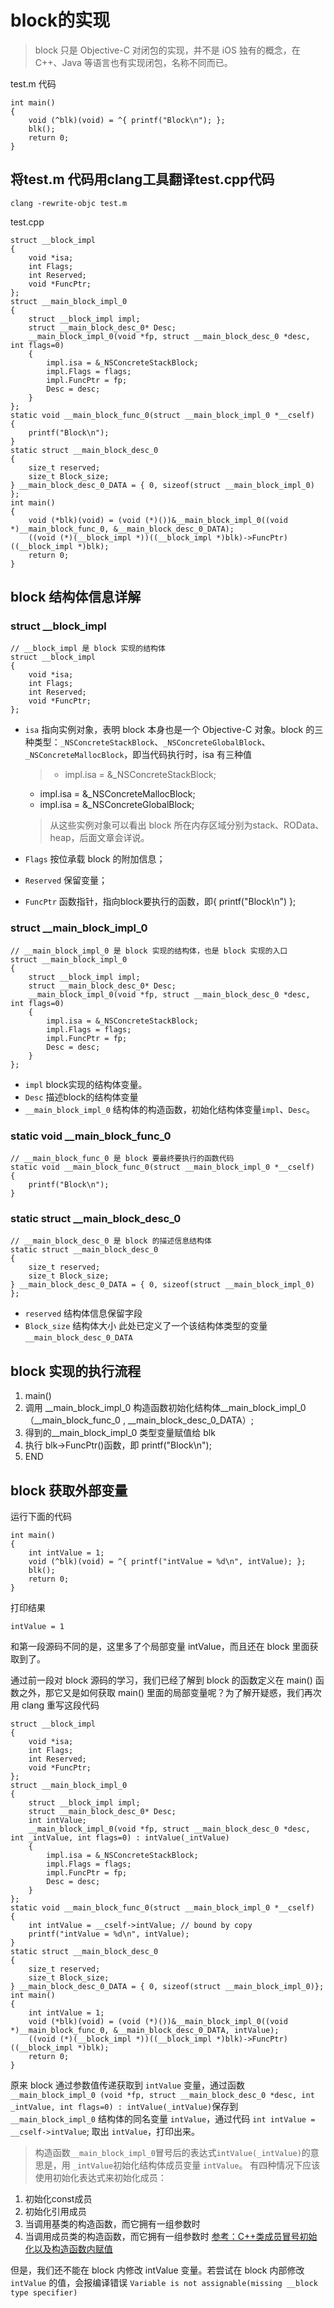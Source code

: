 # block的实现
>block 只是 Objective-C 对闭包的实现，并不是 iOS 独有的概念，在 C++、Java 等语言也有实现闭包，名称不同而已。

test.m 代码
```
int main()
{
    void (^blk)(void) = ^{ printf("Block\n"); };
    blk();
    return 0;
}
```

## 将test.m 代码用clang工具翻译test.cpp代码

```
clang -rewrite-objc test.m
```

test.cpp

```
struct __block_impl
{
    void *isa;
    int Flags;
    int Reserved;
    void *FuncPtr;
};
struct __main_block_impl_0
{
    struct __block_impl impl;
    struct __main_block_desc_0* Desc;
    __main_block_impl_0(void *fp, struct __main_block_desc_0 *desc, int flags=0)
    {
        impl.isa = &_NSConcreteStackBlock;
        impl.Flags = flags;
        impl.FuncPtr = fp;
        Desc = desc;
    }
};
static void __main_block_func_0(struct __main_block_impl_0 *__cself)
{
    printf("Block\n");
}
static struct __main_block_desc_0
{
    size_t reserved;
    size_t Block_size;
} __main_block_desc_0_DATA = { 0, sizeof(struct __main_block_impl_0) };
int main()
{
    void (*blk)(void) = (void (*)())&__main_block_impl_0((void *)__main_block_func_0, &__main_block_desc_0_DATA);
    ((void (*)(__block_impl *))((__block_impl *)blk)->FuncPtr)((__block_impl *)blk);
    return 0;
}
```

## block 结构体信息详解
### struct __block_impl

```
// __block_impl 是 block 实现的结构体
struct __block_impl
{
    void *isa;
    int Flags;
    int Reserved;
    void *FuncPtr;
};
```

* `isa`
  指向实例对象，表明 block 本身也是一个 Objective-C 对象。block 的三种类型：`_NSConcreteStackBlock`、`_NSConcreteGlobalBlock`、`_NSConcreteMallocBlock`，即当代码执行时，isa 有三种值
  >- impl.isa = &_NSConcreteStackBlock;
  - impl.isa = &_NSConcreteMallocBlock;
  - impl.isa = &_NSConcreteGlobalBlock;

  >从这些实例对象可以看出 block 所在内存区域分别为stack、ROData、heap，后面文章会详说。

* `Flags`
按位承载 block 的附加信息；
* `Reserved`
保留变量；
* `FuncPtr`
函数指针，指向block要执行的函数，即{ printf("Block\n") };

### struct __main_block_impl_0

```
// __main_block_impl_0 是 block 实现的结构体，也是 block 实现的入口
struct __main_block_impl_0
{
    struct __block_impl impl;
    struct __main_block_desc_0* Desc;
    __main_block_impl_0(void *fp, struct __main_block_desc_0 *desc, int flags=0)
    {
        impl.isa = &_NSConcreteStackBlock;
        impl.Flags = flags;
        impl.FuncPtr = fp;
        Desc = desc;
    }
};
```

* `impl`
block实现的结构体变量。
* `Desc`
描述block的结构体变量
* `__main_block_impl_0`
结构体的构造函数，初始化结构体变量`impl`、`Desc`。

### static void __main_block_func_0
```
// __main_block_func_0 是 block 要最终要执行的函数代码
static void __main_block_func_0(struct __main_block_impl_0 *__cself)
{
    printf("Block\n");
}
```

### static struct __main_block_desc_0
```
// __main_block_desc_0 是 block 的描述信息结构体
static struct __main_block_desc_0
{
    size_t reserved;
    size_t Block_size;
} __main_block_desc_0_DATA = { 0, sizeof(struct __main_block_impl_0) };
```
* `reserved`
结构体信息保留字段
* `Block_size`
结构体大小
此处已定义了一个该结构体类型的变量 `__main_block_desc_0_DATA`

## block 实现的执行流程
1. main()
2. 调用 __main_block_impl_0 构造函数初始化结构体__main_block_impl_0（__main_block_func_0 , __main_block_desc_0_DATA）;
3. 得到的__main_block_impl_0 类型变量赋值给 blk
4. 执行 blk->FuncPtr()函数，即 printf("Block\n");
5. END

## block 获取外部变量

运行下面的代码
```
int main()
{
    int intValue = 1;
    void (^blk)(void) = ^{ printf("intValue = %d\n", intValue); };
    blk();
    return 0;
}

```
打印结果
```
intValue = 1
```

和第一段源码不同的是，这里多了个局部变量 intValue，而且还在 block 里面获取到了。

通过前一段对 block 源码的学习，我们已经了解到 block 的函数定义在 main() 函数之外，那它又是如何获取 main() 里面的局部变量呢？为了解开疑惑，我们再次用 clang 重写这段代码
```
struct __block_impl
{
    void *isa;
    int Flags;
    int Reserved;
    void *FuncPtr;
};
struct __main_block_impl_0
{
    struct __block_impl impl;
    struct __main_block_desc_0* Desc;
    int intValue;
    __main_block_impl_0(void *fp, struct __main_block_desc_0 *desc, int _intValue, int flags=0) : intValue(_intValue)
    {
        impl.isa = &_NSConcreteStackBlock;
        impl.Flags = flags;
        impl.FuncPtr = fp;
        Desc = desc;
    }
};
static void __main_block_func_0(struct __main_block_impl_0 *__cself)
{
    int intValue = __cself->intValue; // bound by copy
    printf("intValue = %d\n", intValue);
}
static struct __main_block_desc_0
{
    size_t reserved;
    size_t Block_size;
} __main_block_desc_0_DATA = { 0, sizeof(struct __main_block_impl_0)};
int main()
{
    int intValue = 1;
    void (*blk)(void) = (void (*)())&__main_block_impl_0((void *)__main_block_func_0, &__main_block_desc_0_DATA, intValue);
    ((void (*)(__block_impl *))((__block_impl *)blk)->FuncPtr)((__block_impl *)blk);
    return 0;
}

```

原来 block 通过参数值传递获取到 `intValue` 变量，通过函数`__main_block_impl_0 (void *fp, struct __main_block_desc_0 *desc, int _intValue, int flags=0) : intValue(_intValue)`保存到 `__main_block_impl_0` 结构体的同名变量 `intValue`，通过代码 `int intValue = __cself->intValue`; 取出 `intValue`，打印出来。

>构造函数`__main_block_impl_0`冒号后的表达式`intValue(_intValue)`的意思是，用 `_intValue`初始化结构体成员变量 `intValue`。
有四种情况下应该使用初始化表达式来初始化成员：
1. 初始化const成员
2. 初始化引用成员
3. 当调用基类的构造函数，而它拥有一组参数时
4. 当调用成员类的构造函数，而它拥有一组参数时
[参考：C++类成员冒号初始化以及构造函数内赋值](http://blog.csdn.net/zj510/article/details/8135556)

但是，我们还不能在 block 内修改 intValue 变量。若尝试在 block 内部修改 `intValue` 的值，会报编译错误
`Variable is not assignable(missing __block type specifier)`
